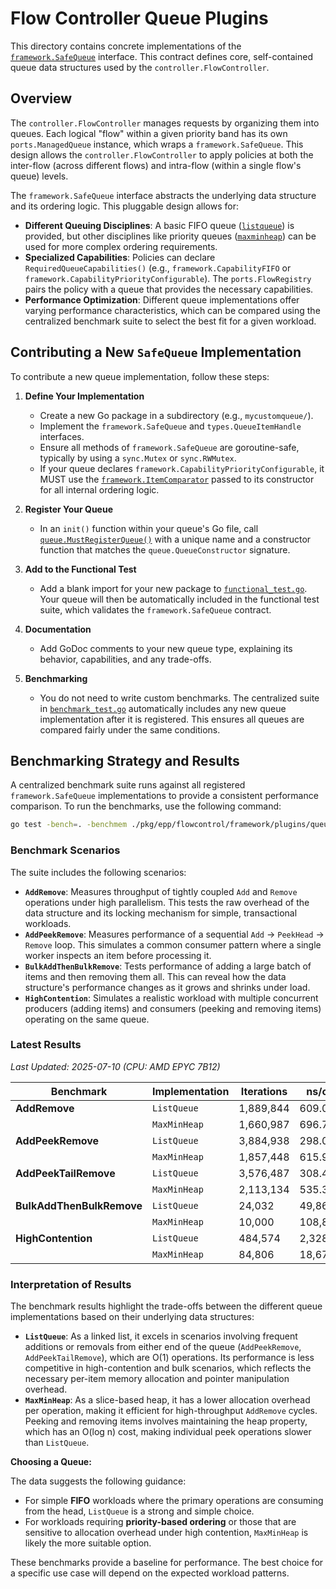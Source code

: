 # Flow Controller Queue Plugins

This directory contains concrete implementations of the [`framework.SafeQueue`](../../queue.go) interface. This contract
defines core, self-contained queue data structures used by the `controller.FlowController`.

## Overview

The `controller.FlowController` manages requests by organizing them into queues. Each logical "flow" within a given
priority band has its own `ports.ManagedQueue` instance, which wraps a `framework.SafeQueue`. This design allows the
`controller.FlowController` to apply policies at both the inter-flow (across different flows) and intra-flow (within a
single flow's queue) levels.

The `framework.SafeQueue` interface abstracts the underlying data structure and its ordering logic. This pluggable
design allows for:

- **Different Queuing Disciplines**: A basic FIFO queue ([`listqueue`](./listqueue/)) is provided, but other disciplines
  like priority queues ([`maxminheap`](./maxminheap/)) can be used for more complex ordering requirements.
- **Specialized Capabilities**: Policies can declare `RequiredQueueCapabilities()` (e.g., `framework.CapabilityFIFO` or
  `framework.CapabilityPriorityConfigurable`). The `ports.FlowRegistry` pairs the policy with a queue that provides the
  necessary capabilities.
- **Performance Optimization**: Different queue implementations offer varying performance characteristics, which can be
  compared using the centralized benchmark suite to select the best fit for a given workload.

## Contributing a New `SafeQueue` Implementation

To contribute a new queue implementation, follow these steps:

1.  **Define Your Implementation**
    - Create a new Go package in a subdirectory (e.g., `mycustomqueue/`).
    - Implement the `framework.SafeQueue` and `types.QueueItemHandle` interfaces.
    - Ensure all methods of `framework.SafeQueue` are goroutine-safe, typically by using a `sync.Mutex` or
      `sync.RWMutex`.
    - If your queue declares `framework.CapabilityPriorityConfigurable`, it MUST use the
      [`framework.ItemComparator`](../../policies.go) passed to its constructor for all internal ordering logic.

2. **Register Your Queue**
    - In an `init()` function within your queue's Go file, call [`queue.MustRegisterQueue()`](./factory.go) with a
      unique name and a constructor function that matches the `queue.QueueConstructor` signature.

3.  **Add to the Functional Test**
    - Add a blank import for your new package to [`functional_test.go`](./functional_test.go). Your queue will then be
      automatically included in the functional test suite, which validates the `framework.SafeQueue` contract.

4.  **Documentation**
    - Add GoDoc comments to your new queue type, explaining its behavior, capabilities, and any trade-offs.

5.  **Benchmarking**
    - You do not need to write custom benchmarks. The centralized suite in [`benchmark_test.go`](./benchmark_test.go)
      automatically includes any new queue implementation after it is registered. This ensures all queues are compared
      fairly under the same conditions.

## Benchmarking Strategy and Results

A centralized benchmark suite runs against all registered `framework.SafeQueue` implementations to provide a consistent
performance comparison. To run the benchmarks, use the following command:

```sh
go test -bench=. -benchmem ./pkg/epp/flowcontrol/framework/plugins/queue/...
```

### Benchmark Scenarios

The suite includes the following scenarios:

- **`AddRemove`**: Measures throughput of tightly coupled `Add` and `Remove` operations under high parallelism. This
  tests the raw overhead of the data structure and its locking mechanism for simple, transactional workloads.
- **`AddPeekRemove`**: Measures performance of a sequential `Add` -> `PeekHead` -> `Remove` loop. This simulates a
  common consumer pattern where a single worker inspects an item before processing it.
- **`BulkAddThenBulkRemove`**: Tests performance of adding a large batch of items and then removing them all. This can
  reveal how the data structure's performance changes as it grows and shrinks under load.
- **`HighContention`**: Simulates a realistic workload with multiple concurrent producers (adding items) and consumers
  (peeking and removing items) operating on the same queue.

### Latest Results

*Last Updated: 2025-07-10*
*(CPU: AMD EPYC 7B12)*

| Benchmark                   | Implementation | Iterations | ns/op   | B/op  | allocs/op |
| --------------------------- | -------------- | ---------- | ------- | ----- | --------- |
| **AddRemove**               | `ListQueue`    | 1,889,844  | 609.0   | 224   | 5         |
|                             | `MaxMinHeap`   | 1,660,987  | 696.7   | 184   | 4         |
| **AddPeekRemove**           | `ListQueue`    | 3,884,938  | 298.0   | 224   | 5         |
|                             | `MaxMinHeap`   | 1,857,448  | 615.9   | 184   | 4         |
| **AddPeekTailRemove**       | `ListQueue`    | 3,576,487  | 308.4   | 224   | 5         |
|                             | `MaxMinHeap`   | 2,113,134  | 535.3   | 184   | 4         |
| **BulkAddThenBulkRemove**   | `ListQueue`    | 24,032     | 49,861  | 24801 | 698       |
|                             | `MaxMinHeap`   | 10,000     | 108,868 | 20787 | 597       |
| **HighContention**          | `ListQueue`    | 484,574    | 2,328   | 896   | 20        |
|                             | `MaxMinHeap`   | 84,806     | 18,679  | 783   | 16        |

### Interpretation of Results

The benchmark results highlight the trade-offs between the different queue implementations based on their underlying
data structures:

- **`ListQueue`**: As a linked list, it excels in scenarios involving frequent additions or removals from either end of
  the queue (`AddPeekRemove`, `AddPeekTailRemove`), which are O(1) operations. Its performance is less competitive in high-contention and bulk scenarios, which reflects the necessary per-item memory allocation and pointer manipulation
  overhead.
- **`MaxMinHeap`**: As a slice-based heap, it has a lower allocation overhead per operation, making it efficient for
  high-throughput `AddRemove` cycles. Peeking and removing items involves maintaining the heap property, which has an
  O(log n) cost, making individual peek operations slower than `ListQueue`.

**Choosing a Queue:**

The data suggests the following guidance:
- For simple **FIFO** workloads where the primary operations are consuming from the head, `ListQueue` is a strong and
  simple choice.
- For workloads requiring **priority-based ordering** or those that are sensitive to allocation overhead under high
  contention, `MaxMinHeap` is likely the more suitable option.

These benchmarks provide a baseline for performance. The best choice for a specific use case will depend on the expected
workload patterns.
